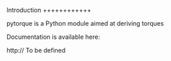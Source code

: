 Introduction
++++++++++++

  pytorque is a Python module aimed at deriving torques

  Documentation is available here:

  http:// To be defined
